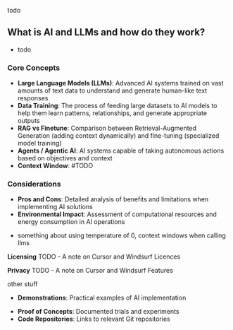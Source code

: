 todo

## What is AI and LLMs and how do they work?
- todo
### Core Concepts
* **Large Language Models (LLMs)**: Advanced AI systems trained on vast amounts of text data to understand and generate human-like text responses
* **Data Training**: The process of feeding large datasets to AI models to help them learn patterns, relationships, and generate appropriate outputs
* **RAG vs Finetune**: Comparison between Retrieval-Augmented Generation (adding context dynamically) and fine-tuning (specialized model training)
* **Agents / Agentic AI**: AI systems capable of taking autonomous actions based on objectives and context
* **Context Window**: #TODO 
### Considerations
* **Pros and Cons**: Detailed analysis of benefits and limitations when implementing AI solutions
* **Environmental Impact**: Assessment of computational resources and energy consumption in AI operations

- something about using temperature of 0, context windows when calling llms

**Licensing** 
TODO - A note on Cursor and Windsurf Licences

**Privacy**
TODO - A note on Cursor and Windsurf Features

other stuff
- **Demonstrations**: Practical examples of AI implementation
* **Proof of Concepts**: Documented trials and experiments
* **Code Repositories**: Links to relevant Git repositories

